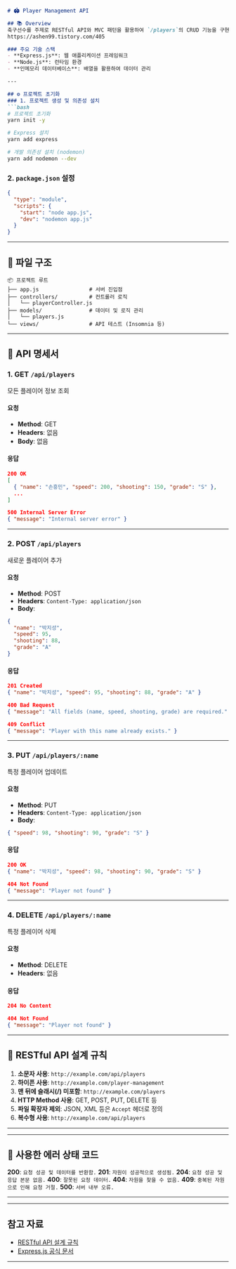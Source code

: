```markdown
# 🏟️ Player Management API

## 📚 Overview
축구선수를 주제로 RESTful API와 MVC 패턴을 활용하여 `/players`의 CRUD 기능을 구현한 프로젝트입니다.
https://ashen99.tistory.com/405

### 주요 기술 스택
- **Express.js**: 웹 애플리케이션 프레임워크
- **Node.js**: 런타임 환경
- **인메모리 데이터베이스**: 배열을 활용하여 데이터 관리

---

## ⚙️ 프로젝트 초기화
### 1. 프로젝트 생성 및 의존성 설치
```bash
# 프로젝트 초기화
yarn init -y

# Express 설치
yarn add express

# 개발 의존성 설치 (nodemon)
yarn add nodemon --dev
```

### 2. `package.json` 설정
```json
{
  "type": "module",
  "scripts": {
    "start": "node app.js",
    "dev": "nodemon app.js"
  }
}
```

---

## 📂 파일 구조
```
📦 프로젝트 루트
├── app.js                # 서버 진입점
├── controllers/          # 컨트롤러 로직
│   └── playerController.js
├── models/               # 데이터 및 로직 관리
│   └── players.js
└── views/                # API 테스트 (Insomnia 등)
```

---

## 🚀 API 명세서

### 1. **GET** `/api/players`
모든 플레이어 정보 조회

#### 요청
- **Method**: GET
- **Headers**: 없음
- **Body**: 없음

#### 응답
```json
200 OK
[
  { "name": "손흥민", "speed": 200, "shooting": 150, "grade": "S" },
  ...
]
```
```json
500 Internal Server Error
{ "message": "Internal server error" }
```

---

### 2. **POST** `/api/players`
새로운 플레이어 추가

#### 요청
- **Method**: POST
- **Headers**: `Content-Type: application/json`
- **Body**:
```json
{
  "name": "박지성",
  "speed": 95,
  "shooting": 88,
  "grade": "A"
}
```

#### 응답
```json
201 Created
{ "name": "박지성", "speed": 95, "shooting": 88, "grade": "A" }
```
```json
400 Bad Request
{ "message": "All fields (name, speed, shooting, grade) are required." }
```
```json
409 Conflict
{ "message": "Player with this name already exists." }
```

---

### 3. **PUT** `/api/players/:name`
특정 플레이어 업데이트

#### 요청
- **Method**: PUT
- **Headers**: `Content-Type: application/json`
- **Body**:
```json
{ "speed": 98, "shooting": 90, "grade": "S" }
```

#### 응답
```json
200 OK
{ "name": "박지성", "speed": 98, "shooting": 90, "grade": "S" }
```
```json
404 Not Found
{ "message": "Player not found" }
```

---

### 4. **DELETE** `/api/players/:name`
특정 플레이어 삭제

#### 요청
- **Method**: DELETE
- **Headers**: 없음

#### 응답
```json
204 No Content
```
```json
404 Not Found
{ "message": "Player not found" }
```

---

## 🧩 RESTful API 설계 규칙
1. **소문자 사용**: `http://example.com/api/players`
2. **하이픈 사용**: `http://example.com/player-management`
3. **맨 뒤에 슬래시(/) 미포함**: `http://example.com/players`
4. **HTTP Method 사용**: GET, POST, PUT, DELETE 등
5. **파일 확장자 제외**: JSON, XML 등은 `Accept` 헤더로 정의
6. **복수형 사용**: `http://example.com/api/players`
---

---

## 🧩 사용한 에러 상태 코드

**200**: `요청 성공 및 데이터를 반환함.`
**201**: `자원이 성공적으로 생성됨.`
**204**: `요청 성공 및 응답 본문 없음.`
**400**: `잘못된 요청 데이터.`
**404**: `자원을 찾을 수 없음.`
**409**: `중복된 자원으로 인해 요청 거절.`
**500**: `서버 내부 오류.`


---

---

## 참고 자료
- [RESTful API 설계 규칙](https://nbcamp.spartacodingclub.kr/blog/%EA%B0%9C%EB%85%90-%EC%BD%95-%EC%9B%B9-%EA%B0%9C%EB%B0%9C-%EC%A7%80%EC%8B%9D-%ED%8E%B8-restful%ED%95%9C-api-%EC%84%A4%EA%B3%84%EB%B2%95-21182)
- [Express.js 공식 문서](https://expressjs.com/)

---
```
